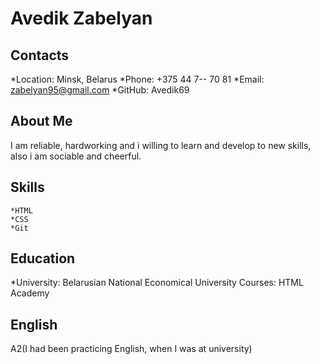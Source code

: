 # Avedik Zabelyan

## Contacts

   *Location: Minsk, Belarus
   *Phone: +375 44 7-- 70 81
   *Email: zabelyan95@gmail.com
   *GitHub: Avedik69

## About Me

I am reliable, hardworking and i willing to learn and develop to new skills, also i am sociable and cheerful.

## Skills

    *HTML
    *CSS
    *Git

## Education

*University: Belarusian National Economical University
Courses: HTML Academy

## English
A2(I had been practicing English, when I was at university)
